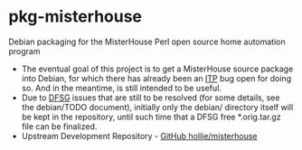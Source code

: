 pkg-misterhouse
===============

Debian packaging for the MisterHouse Perl open source home automation program

* The eventual goal of this project is to get a MisterHouse source package into Debian, for which there has already been an [ITP](https://bugs.debian.org/cgi-bin/bugreport.cgi?bug=586135) bug open for doing so. And in the meantime, is still intended to be useful.
* Due to [DFSG](https://en.wikipedia.org/wiki/Debian_Free_Software_Guidelines) issues that are still to be resolved (for some details, see the debian/TODO document), initially only the debian/ directory itself will be kept in the repository, until such time that a DFSG free *.orig.tar.gz file can be finalized.
* Upstream Development Repository - [GitHub hollie/misterhouse](https://github.com/hollie/misterhouse)


